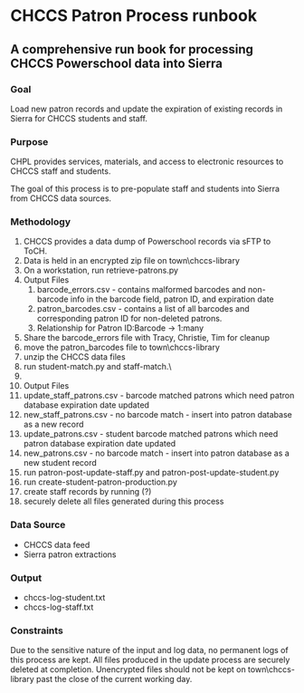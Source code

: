 # CHCCS Patron Process runbook

## A comprehensive run book for processing CHCCS Powerschool data into Sierra

### Goal 
Load new patron records and update the expiration of existing records in Sierra for CHCCS students and staff.

### Purpose 
CHPL provides services, materials, and access to electronic resources to CHCCS staff and students. 

The goal of this process is to pre-populate staff and students into Sierra from CHCCS data sources.
### Methodology 
1) CHCCS provides a data dump of Powerschool records via sFTP to ToCH.
2) Data is held in an encrypted zip file on town\chccs-library
3) On a workstation, run retrieve-patrons.py
4) Output Files
   1) barcode_errors.csv - contains malformed barcodes and non-barcode info in the barcode field, patron ID, and expiration date
   2) patron_barcodes.csv - contains a list of all barcodes and corresponding patron ID for non-deleted patrons. 
   3) Relationship for Patron ID:Barcode -> 1:many
5) Share the barcode_errors file with Tracy, Christie, Tim for cleanup
6) move the patron_barcodes file to town\chccs-library
7) unzip the CHCCS data files
8) run student-match.py and staff-match.\
9) 
10) Output Files
   1)  update_staff_patrons.csv - barcode matched patrons which need patron database expiration date updated
   2)  new_staff_patrons.csv - no barcode match - insert into patron database as a new record
   3)  update_patrons.csv - student barcode matched patrons which need patron database expiration date updated
   4)  new_patrons.csv - no barcode match - insert into patron database as a new student record
11) run patron-post-update-staff.py and patron-post-update-student.py
12) run create-student-patron-production.py
13) create staff records by running (?)
14) securely delete all files generated during this process 
### Data Source
- CHCCS data feed
- Sierra patron extractions
### Output 
- chccs-log-student.txt
- chccs-log-staff.txt

### Constraints
Due to the sensitive nature of the input and log data, no permanent logs of this process are kept. All files produced in the update process are securely deleted at completion. Unencrypted files should not be kept on town\chccs-library past the close of the current working day.